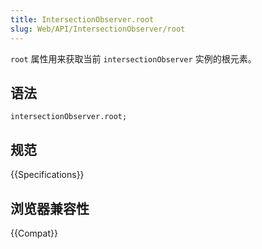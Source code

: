 ```yaml
---
title: IntersectionObserver.root
slug: Web/API/IntersectionObserver/root
---
```


`root` 属性用来获取当前 `intersectionObserver` 实例的根元素。

## 语法

```plain
intersectionObserver.root;
```

## 规范

{{Specifications}}

## 浏览器兼容性

{{Compat}}
